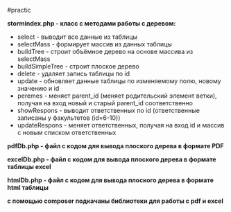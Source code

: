 #practic

**stormindex.php - класс с методами работы с деревом:**
  -  select - выводит все данные из таблицы
  -  selectMass - формирует массив из данных таблицы
  -  buildTree - строит объёмное дерево на основе массива из selectMass
  -  buildSimpleTree - строит плоское дерево
  -  delete - удаляет запись таблицы по id
  -  update - обновляет данные таблицы по изменяемому полю, новому значению и id
  - peremes - меняет parent_id (меняет родительский элемент ветки), получая на вход новый и старый parent_id соответственно
  -   showRespons - выводит ответственных по id (ответственные записаны у факультетов (id=6-10))
  - updateRespons - меняет ответственных, получая на вход id и массив с новым списком ответственных

**pdfDb.php - файл с кодом для вывода плоского дерева в формате PDF**

**excelDb.php - файл с кодом для вывода плоского дерева в формате таблицы excel**

**htmlDb.php - файл с кодом для вывода плоского дерева в формате html таблицы**

**с помощью composer подкачаны библиотеки для работы с pdf и excel**